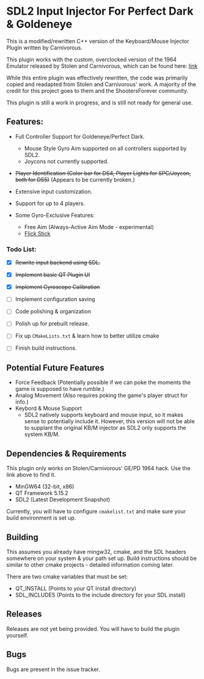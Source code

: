 # SDL2 Input Injector For Perfect Dark & Goldeneye

This is a modified/rewritten C++ version of the Keyboard/Mouse Injector Plugin written by Carnivorous.

This plugin works with the custom, overclocked version of the 1964 Emulator released by Stolen and Carnivorous, which can be found here: [link](http://www.shootersforever.com/forums_message_boards/viewtopic.php?t=7045)

While this entire plugin was effectively rewritten, the code was primarily copied and readapted from Stolen and Carnivorous' work. A majority of the credit for this project goes to them and the ShootersForever community.

This plugin is still a work in progress, and is still not ready for general use. 

## Features:
* Full Controller Support for Goldeneye/Perfect Dark.
  * Mouse Style Gyro Aim supported on all controllers supported by SDL2.
  * Joycons not currently supported.  
* ~~Player Identification (Color bar for DS4, Player Lights for SPC/Joycon, both for DS5)~~ (Appears to be currently broken.)    

* Extensive input customization.
* Support for up to 4 players.
* Some Gyro-Exclusive Features:
    - Free Aim (Always-Active Aim Mode - experimental)
    - [Flick Stick](http://gyrowiki.jibbsmart.com/blog:good-gyro-controls-part-2:the-flick-stick)
  
### Todo List:
- [x] ~~Rewrite input backend using SDL.~~
- [x] ~~Implement basic QT Plugin UI~~
- [x] ~~Implement Gyroscope Calibration~~
- [ ] Implement configuration saving
- [ ] Code polishing & organization
- [ ] Polish up for prebuilt release.
- [ ] Fix up `CMakeLists.txt` & learn how to better utilize cmake
- [ ] Finish build instructions.


## Potential Future Features
* Force Feedback (Potentially possible if we can poke the moments the game is supposed to have rumble.)
* Analog Movement (Also requires poking the game's player struct for info.)
* Keybord & Mouse Support
    - SDL2 natively supports keyboard and mouse input, so it makes sense to potentially include it. However, this version will not be able to supplant the original KB/M injector as SDL2 only supports the system KB/M. 

## Dependencies & Requirements
This plugin only works on Stolen/Carnivorous' GE/PD 1964 hack. Use the link above to find it.
- MinGW64 (32-bit, x86)
- QT Framework 5.15.2
- SDL2 (Latest Development Snapshot)

Currently, you will have to configure ```cmakelist.txt``` and make sure your build environment is set up.

## Building
This assumes you already have mingw32, cmake, and the SDL headers somewhere on your system & your path set up. Build instructions should be similar to other cmake projects - detailed information coming later.

There are two cmake variables that must be set:
- QT_INSTALL (Points to your QT Install directory)
- SDL_INCLUDES (Points to the include directory for your SDL install)

## Releases
Releases are not yet being provided. You will have to build the plugin yourself.

## Bugs
Bugs are present in the issue tracker.
